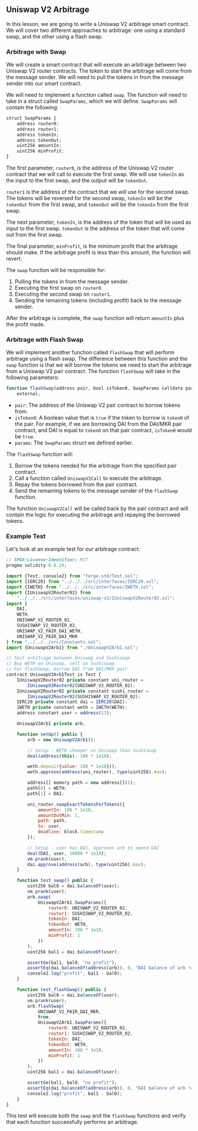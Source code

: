 ## Uniswap V2 Arbitrage

In this lesson, we are going to write a Uniswap V2 arbitrage smart contract.  We will cover two different approaches to arbitrage: one using a standard swap, and the other using a flash swap. 

### Arbitrage with Swap

We will create a smart contract that will execute an arbitrage between two Uniswap V2 router contracts. The token to start the arbitrage will come from the message sender.  We will need to pull the tokens in from the message sender into our smart contract.

We will need to implement a function called `swap`.  The function will need to take in a struct called `SwapParams`, which we will define. `SwapParams` will contain the following:

```javascript
struct SwapParams {
    address router0; 
    address router1; 
    address tokenIn; 
    address tokenOut; 
    uint256 amountIn; 
    uint256 minProfit; 
}
```

The first parameter, `router0`, is the address of the Uniswap V2 router contract that we will call to execute the first swap. We will use `tokenIn` as the input to the first swap, and the output will be `tokenOut`. 

`router1` is the address of the contract that we will use for the second swap. The tokens will be reversed for the second swap, `tokenIn` will be the `tokenOut` from the first swap, and `tokenOut` will be the `tokenIn` from the first swap.

The next parameter, `tokenIn`, is the address of the token that will be used as input to the first swap. `tokenOut` is the address of the token that will come out from the first swap. 

The final parameter, `minProfit`, is the minimum profit that the arbitrage should make.  If the arbitrage profit is less than this amount, the function will revert.

The `swap` function will be responsible for:

1.  Pulling the tokens in from the message sender.
2.  Executing the first swap on `router0`.
3.  Executing the second swap on `router1`.
4.  Sending the remaining tokens (including profit) back to the message sender.

After the arbitrage is complete, the `swap` function will return `amountIn` plus the profit made. 

### Arbitrage with Flash Swap

We will implement another function called `flashSwap` that will perform arbitrage using a flash swap. The difference between this function and the `swap` function is that we will borrow the tokens we need to start the arbitrage from a Uniswap V2 pair contract.  The function `flashSwap` will take in the following parameters:

```javascript
function flashSwap(address pair, bool isToken0, SwapParams calldata params) 
    external;
```

*   `pair`: The address of the Uniswap V2 pair contract to borrow tokens from. 
*   `isToken0`: A boolean value that is `true` if the token to borrow is `token0` of the pair. For example, if we are borrowing DAI from the DAI/MKR pair contract, and DAI is equal to `token0` on that pair contract, `isToken0` would be `true`.
*   `params`: The `SwapParams` struct we defined earlier.

The `flashSwap` function will:

1.  Borrow the tokens needed for the arbitrage from the specified pair contract.
2.  Call a function called `UniswapV2Call` to execute the arbitrage.
3.  Repay the tokens borrowed from the pair contract.
4.  Send the remaining tokens to the message sender of the `flashSwap` function.

The function `UniswapV2Call` will be called back by the pair contract and will contain the logic for executing the arbitrage and repaying the borrowed tokens.

### Example Test

Let's look at an example test for our arbitrage contract:

```javascript
// SPDX-License-Identifier: MIT
pragma solidity 0.8.24;

import {Test, console2} from "forge-std/Test.sol";
import {IERC20} from "../../../src/interfaces/IERC20.sol";
import {IWETH} from "../../../src/interfaces/IWETH.sol";
import {IUniswapV2Router02} from
    "../../../src/interfaces/uniswap-v2/IUniswapV2Router02.sol";
import {
    DAI,
    WETH,
    UNISWAP_V2_ROUTER_02,
    SUSHISWAP_V2_ROUTER_02,
    UNISWAP_V2_PAIR_DAI_WETH,
    UNISWAP_V2_PAIR_DAI_MKR
} from "../../../src/Constants.sol";
import {UniswapV2Arb1} from "./UniswapV2Arb1.sol";

// Test arbitrage between Uniswap and Sushiswap
// Buy WETH on Uniswap, sell on Sushiswap.
// For flashSwap, borrow DAI from DAI/MKR pair
contract UniswapV2Arb1Test is Test {
    IUniswapV2Router02 private constant uni_router =
        IUniswapV2Router02(UNISWAP_V2_ROUTER_02);
    IUniswapV2Router02 private constant sushi_router =
        IUniswapV2Router02(SUSHISWAP_V2_ROUTER_02);
    IERC20 private constant dai = IERC20(DAI);
    IWETH private constant weth = IWETH(WETH);
    address constant user = address(11);

    UniswapV2Arb1 private arb;

    function setUp() public {
        arb = new UniswapV2Arb1();

        // Setup - WETH cheaper on Uniswap than Sushiswap
        deal(address(this), 100 * 1e18);

        weth.deposit{value: 100 * 1e18}();
        weth.approve(address(uni_router), type(uint256).max);

        address[] memory path = new address[](2);
        path[0] = WETH;
        path[1] = DAI;

        uni_router.swapExactTokensForTokens({
            amountIn: 100 * 1e18,
            amountOutMin: 1,
            path: path,
            to: user,
            deadline: block.timestamp
        });

        // Setup - user has DAI, approves arb to spend DAI
        deal(DAI, user, 10000 * 1e18);
        vm.prank(user);
        dai.approve(address(arb), type(uint256).max);
    }

    function test_swap() public {
        uint256 bal0 = dai.balanceOf(user);
        vm.prank(user);
        arb.swap(
            UniswapV2Arb1.SwapParams({
                router0: UNISWAP_V2_ROUTER_02,
                router1: SUSHISWAP_V2_ROUTER_02,
                tokenIn: DAI,
                tokenOut: WETH,
                amountIn: 100 * 1e18,
                minProfit: 1
            })
        );
        uint256 bal1 = dai.balanceOf(user);

        assertGe(bal1, bal0, "no profit");
        assertEq(dai.balanceOf(address(arb)), 0, "DAI balance of arb != 0");
        console2.log("profit", bal1 - bal0);
    }

    function test_flashSwap() public {
        uint256 bal0 = dai.balanceOf(user);
        vm.prank(user);
        arb.flashSwap(
            UNISWAP_V2_PAIR_DAI_MKR,
            true,
            UniswapV2Arb1.SwapParams({
                router0: UNISWAP_V2_ROUTER_02,
                router1: SUSHISWAP_V2_ROUTER_02,
                tokenIn: DAI,
                tokenOut: WETH,
                amountIn: 100 * 1e18,
                minProfit: 1
            })
        );
        uint256 bal1 = dai.balanceOf(user);

        assertGe(bal1, bal0, "no profit");
        assertEq(dai.balanceOf(address(arb)), 0, "DAI balance of arb != 0");
        console2.log("profit", bal1 - bal0);
    }
}
```

This test will execute both the `swap` and the `flashSwap` functions and verify that each function successfully performs an arbitrage. 
